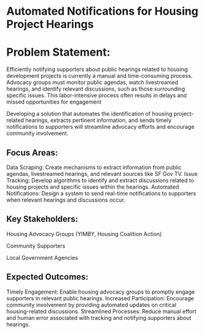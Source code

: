 # Automated Notifications for Housing Project Hearings

# Problem Statement:

Efficiently notifying supporters about public hearings related to housing development projects is currently a manual and time-consuming process.
Advocacy groups must monitor public agendas, watch livestreamed hearings, and identify relevant discussions, such as those surrounding specific issues.
This labor-intensive process often results in delays and missed opportunities for engagement

Developing a solution that automates the identification of housing project-related hearings, extracts pertinent information, and sends timely notifications to supporters will streamline advocacy efforts and encourage community involvement.

## Focus Areas:

Data Scraping: Create mechanisms to extract information from public agendas, livestreamed hearings, and relevant sources like SF Gov TV.
Issue Tracking: Develop algorithms to identify and extract discussions related to housing projects and specific issues within the hearings.
Automated Notifications: Design a system to send real-time notifications to supporters when relevant hearings and discussions occur.

## Key Stakeholders:

Housing Advocacy Groups (YIMBY, Housing Coalition Action)

Community Supporters

Local Government Agencies

## Expected Outcomes:

Timely Engagement: Enable housing advocacy groups to promptly engage supporters in relevant public hearings.
Increased Participation: Encourage community involvement by providing automated updates on critical housing-related discussions.
Streamlined Processes: Reduce manual effort and human error associated with tracking and notifying supporters about hearings.

